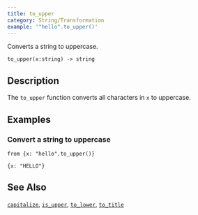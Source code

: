 ```yaml
---
title: to_upper
category: String/Transformation
example: '"hello".to_upper()'
---
```

Converts a string to uppercase.

```tql
to_upper(x:string) -> string
```

## Description

The `to_upper` function converts all characters in `x` to uppercase.

## Examples

### Convert a string to uppercase

```tql
from {x: "hello".to_upper()}
```

```tql
{x: "HELLO"}
```

## See Also

[`capitalize`](/reference/functions/capitalize),
[`is_upper`](/reference/functions/is_upper),
[`to_lower`](/reference/functions/to_lower),
[`to_title`](/reference/functions/to_title)
